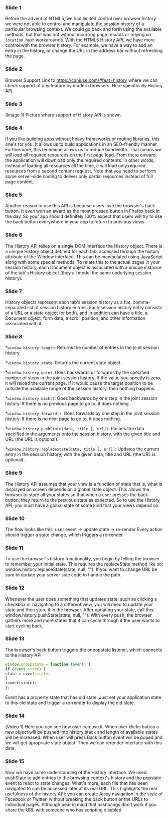 ### Slide 1 
Before the advent of HTML5, we had limited control over browser
history we were not able to control and manipulate the session
history of a particular browsing context. We could go back and forth
using the available methods, but that was not without incurring page
reloads or relying on <code>location.hash</code> workarounds. With
the HTML5 History API, we have more control with the browser
history. For example, we have a way to add an entry in the history,
or change the URL in the address bar without refreshing the page.

### Slide 2
Browser Support
Link to https://caniuse.com/#feat=history where we can check support of any feature by modern browsers. Here specifically History API.

### Slide 3
(Image 1) Picture where support of History API is shown. 

### Slide 4
If you like building apps without heavy frameworks or routing
libraries, this one's for you.
It allows us to build applications in an SEO-friendly manner.
Furthermore, this technique allows us to reduce bandwidth. That
means we will load all required resources on the first page load.
From there onward, the application will download only the required
contents. In other words, instead of loading all resources all the
time, it will load only required resources from a second content
request. Note that you need to perform some server-side coding to
deliver only partial resources instead of full page content.

### Slide 5
Another reason to use this API is because users love the browser's
back button.
It even won an award as the most pressed button in Firefox back in the day. So your app should definitely 100% expect that users will try to use the back button everywhere in your app to return to previous views.


### Slide 6
The History API relies on a single DOM interface the History object. There is a unique History object defined for each tab, accessed through the history attribute of the Window interface. This can be manipulated using JavaScript along with some special methods. To relate this to the actual pages in your session history, each Document object is associated
with a unique instance of the tab's History object (they all model the same underlying session history).

### Slide 7
History objects represent each tab's session history as a flat, comma-separated list of session history entries. Each session history entry consists of a URL or a state object (or both), and in addition can have a title, a Document object, form data, a scroll position, and other information associated with it.

### Slide 8
*`window.history.length`: Returns the number of entries in the joint session history.

*`window.history.state`: Returns the current state object.

*`window.history.go(n)`: Goes backwards or forwards by the specified number of steps in the joint session history. If the value you specify is zero, it will reload the current page. If it would cause the target position to be outside the available range of the session history, then nothing happens.

*`window.history.back()`: Goes backwards by one step in the joint session history. If there is no previous page to go to, it does nothing.

*`window.history.forward()`: Goes forwards by one step in the joint session history. If there is no next page to go to, it does nothing.

*`window.history.pushState(data, title [, url])`: Pushes the data specified in the arguments onto the session history, with the given title and URL (the URL is optional).

*`window.history.replaceState(data, title [, url])`: Updates the current entry in the session history, with the given data, title and URL (the URL is optional).

### Slide 9
The History API assumes that your view is a function of state that is, what is displayed on screen depends on a global state object. This allows the browser to store all your states so that when a user presses the back button, they return to the previous state as expected.
So to use the History API, you must have a global state of some kind that your views depend on.

### Slide 10
The flow looks like this: user event -> update state -> re-render
Every action should trigger a state change, which triggers a re-render.

### Slide 11
To use the browser's history functionality, you begin by telling the browser to remember your initial state. This requires the replaceState method like so: window.history.replaceState(state, null, ""). If you want to change URL be sure to update your server side code to handle the path.

### Slide 12
Whenever the user does something that updates state, such as clicking a checkbox or navigating to a different view, you will need to update your state and then store it in the browser. After updating your state, call this: window.history.pushState(state, null, ""). With every push, the browser gathers more and more states that it can cycle through if the user wants to start cycling back.

### Slide 13
The browser's back button triggers the onpopstate listener, which connects to the History API

```javascript
window.onpopstate = function (event) {
if (event.state) {
state = event.state;
}
render(state);
};
```

Event has a property state that has old state. Just set your application state to this old state and trigger a re-render to display the old state

### Slide 14
(Video 1) Here you can see how user can use it. When user clicks button a new object will be pushed into history stack and length of available states will be increased. When user will press Back button event will be poped and we will get apropriate state object. Then we can rerender interface with this data.

### Slide 15
Now we have some understanding of the History interface. We used pushState to add entries to the browsing context's history and the popstate event to react to state changes. What's more, each file that has been navigated to can be accessed later at its real URL. This highlights the real usefulness of the history API: you can create Ajaxy navigation in the style of Facebook or Twitter, without breaking the back button or the URLs to individual pages. Although bear in mind that hashbangs don't work if you share the URL with someone who has scripting disabled.